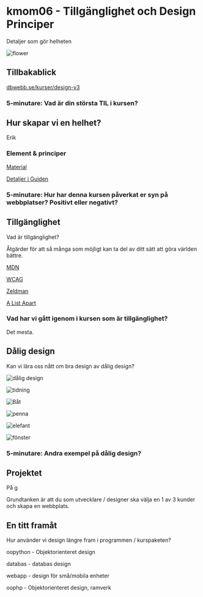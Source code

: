 # kmom06 - Tillgänglighet och Design Principer

Detaljer som gör helheten

![flower](https://images.unsplash.com/photo-1422036506891-08aee40c0bce?ixid=MXwxMjA3fDB8MHxwaG90by1wYWdlfHx8fGVufDB8fHw%3D&ixlib=rb-1.2.1&auto=format&fit=crop&w=1350&q=80)

## Tillbakablick

[dbwebb.se/kurser/design-v3](https://dbwebb.se/kurser/design-v3)

### 5-minutare: Vad är din största TIL i kursen?

## Hur skapar vi en helhet?

Erik

### Element & principer

[Material](https://dbwebb.se/kurser/design-v3/kmom06#design)

[Detaljer i Guiden](https://dbwebb.se/kurser/design-v3/kmom06#guide)

### 5-minutare: Hur har denna kursen påverkat er syn på webbplatser? Positivt eller negativt?

## Tillgänglighet

Vad är tillgänglighet?

Åtgärder för att så många som möjligt kan ta del av ditt sätt att göra världen bättre.

[MDN](https://developer.mozilla.org/en-US/docs/Learn/Accessibility/What_is_accessibility)

[WCAG](https://www.w3.org/WAI/standards-guidelines/wcag/)

[Zeldman](http://www.zeldman.com/)

[A List Apart](https://alistapart.com/)

### Vad har vi gått igenom i kursen som är tillgänglighet?

Det mesta.


## Dålig design

Kan vi lära oss nått om bra design av dålig design?

![dålig design](https://dbwebb.se/repo/slides/ht19/img/bad-design-16.jpg)

![tidning](https://dbwebb.se/repo/slides/ht19/img/bad-design-4.jpg)

![Båt](https://dbwebb.se/repo/slides/ht19/img/bad-design-6.jpg)

![penna](https://dbwebb.se/repo/slides/ht19/img/bad-design-7.jpg)

![elefant](https://dbwebb.se/repo/slides/ht19/img/bad-design-13.jpg)

![fönster](https://dbwebb.se/repo/slides/ht19/img/bad-design-15.jpg)

### 5-minutare: Andra exempel på dålig design?

## Projektet

På g

Grundtanken är att du som utvecklare / designer ska välja en 1 av 3 kunder och skapa en webbplats.

## En titt framåt

Hur använder vi design längre fram i programmen / kurspaketen?

oopython - Objektorienteret design

databas - databas design

webapp - design för små/mobila enheter

oophp - Objektorienteret design, ramverk
